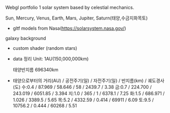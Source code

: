 Webgl portfolio 1
solar system based by celestial mechanics.

Sun, Mercury, Venus, Earth, Mars, Jupiter, Saturn(태양,수금지화목토)

- gltf models from Nasa(https://solarsystem.nasa.gov/)

galaxy background

- custom shader (random stars)

- data 정리
  Unit: 1AU(150,000,000km)

  태양반지름 696340km

- 태양으로부터의 거리(AU) / 공전주기(일) / 자전주기(일) / 반지름(km) / 궤도경사(도)
  수:0.4 / 87.969 / 58.646 / 58 / 2439.7 / 3.38
  금:0.7 / 224.700 / 243.019 / 6051.85 / 3.394
  지:1.0 / 365 / 1 / 6378.1 / 7.25
  화:1.5 / 686.971 / 1.026 / 3389.5 / 5.65
  목:5.2 / 4332.59 / 0.414 / 69911 / 6.09
  토:9.5 / 10756.2 / 0.444 / 60268 / 5.51
